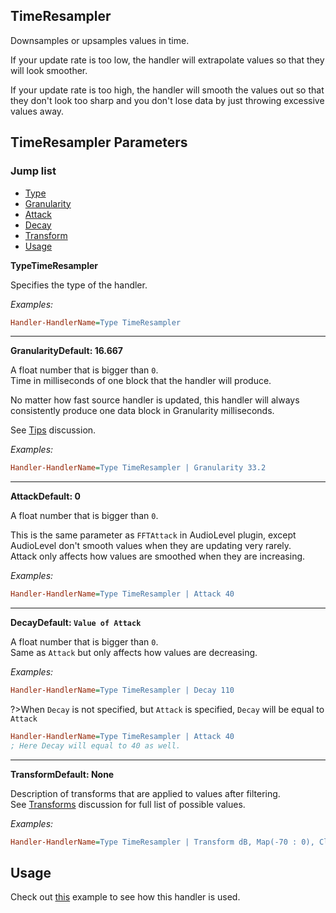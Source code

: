 ## TimeResampler

Downsamples or upsamples values in time.

If your update rate is too low, the handler will extrapolate values so that they will look smoother.

If your update rate is too high, the handler will smooth the values out so that they don't look too sharp and you don't lose data by just throwing excessive values away.

## TimeResampler Parameters

### Jump list

- [Type](#type)
- [Granularity](#granularity)
- [Attack](#attack)
- [Decay](#decay)
- [Transform](#transform)
- [Usage](#usage)

<p id="type" class="p-title"><b>Type</b><b>TimeResampler</b></p>

Specifies the type of the handler.

_Examples:_

```ini
Handler-HandlerName=Type TimeResampler
```

---

<p id="granularity" class="p-title"><b>Granularity</b><b>Default: 16.667</b></p>

A float number that is bigger than `0`.<br>
Time in milliseconds of one block that the handler will produce.

No matter how fast source handler is updated, this handler will always consistently produce one data block in Granularity milliseconds.

See [Tips]() discussion.

_Examples:_

```ini
Handler-HandlerName=Type TimeResampler | Granularity 33.2
```

---

<p id="attack" class="p-title"><b>Attack</b><b>Default: 0</b></p>

A float number that is bigger than `0`.<br>

This is the same parameter as `FFTAttack` in AudioLevel plugin, except AudioLevel don't smooth values when they are updating very rarely.<br/>
Attack only affects how values are smoothed when they are increasing.

_Examples:_

```ini
Handler-HandlerName=Type TimeResampler | Attack 40
```

---

<p id="decay" class="p-title"><b>Decay</b><b>Default: <code>Value of Attack</code></b></p>

A float number that is bigger than `0`.<br>
Same as `Attack` but only affects how values are decreasing.

_Examples:_

```ini
Handler-HandlerName=Type TimeResampler | Decay 110
```

?>When `Decay` is not specified, but `Attack` is specified, `Decay` will be equal to `Attack`

```ini
Handler-HandlerName=Type TimeResampler | Attack 40
; Here Decay will equal to 40 as well.
```

---

<p id="transform" class="p-title"><b>Transform</b><b>Default: None</b></p>

Description of transforms that are applied to values after filtering.<br/>
See [Transforms](/docs/discussions/transforms.md) discussion for full list of possible values.

_Examples:_

```ini
Handler-HandlerName=Type TimeResampler | Transform dB, Map(-70 : 0), Clamp
```

## Usage

Check out [this](/docs/usage-examples/fft-spectrum.md) example to see how this handler is used.
